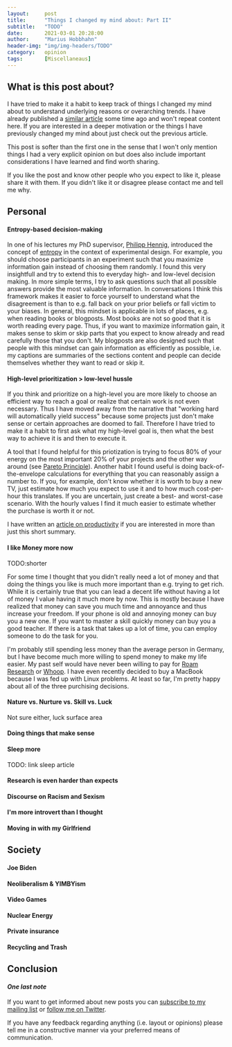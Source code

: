 ```yaml
---
layout:     post
title:      "Things I changed my mind about: Part II"
subtitle:   "TODO"
date:       2021-03-01 20:28:00
author:     "Marius Hobbhahn"
header-img: "img/img-headers/TODO"
category:   opinion
tags:       [Miscellaneaus]
---
```


## **What is this post about?**

I have tried to make it a habit to keep track of things I changed my mind about to understand underlying reasons or overarching trends. I have already published a <a href='http://www.mariushobbhahn.com/2020-05-10-Opinion_change/'>similar article</a> some time ago and won't repeat content here. If you are interested in a deeper motivation or the things I have previously changed my mind about just check out the previous article. 

This post is softer than the first one in the sense that I won't only mention things I had a very explicit opinion on but does also include important considerations I have learned and find worth sharing. 

If you like the post and know other people who you expect to like it, please share it with them. If you didn't like it or disagree please contact me and tell me why.

## Personal

#### Entropy-based decision-making

In one of his lectures my PhD supervisor, <a href='https://uni-tuebingen.de/en/fakultaeten/mathematisch-naturwissenschaftliche-fakultaet/fachbereiche/informatik/lehrstuehle/methoden-des-maschinellen-lernens/personen/philipp-hennig/'>Philipp Hennig</a>, introduced the concept of <a href='https://en.wikipedia.org/wiki/Entropy_(information_theory)'>entropy</a> in the context of experimental design. For example, you should choose participants in an experiment such that you maximize information gain instead of choosing them randomly. I found this very insightfull and try to extend this to everyday high- and low-level decision making. In more simple terms, I try to ask questions such that all possible answers provide the most valuable information. In conversations I think this framework makes it easier to force yourself to understand what the disagreement is than to e.g. fall back on your prior beliefs or fall victim to your biases. In general, this mindset is applicable in lots of places, e.g. when reading books or blogposts. Most books are not so good that it is worth reading every page. Thus, if you want to maximize information gain, it makes sense to skim or skip parts that you expect to know already and read carefully those that you don't. My blogposts are also designed such that people with this mindset can gain information as efficiently as possible, i.e. my captions are summaries of the sections content and people can decide themselves whether they want to read or skip it. 

#### High-level prioritization > low-level hussle

If you think and prioritize on a high-level you are more likely to choose an efficient way to reach a goal or realize that certain work is not even necessary. Thus I have moved away from the narrative that "working hard will automatically yield success" because some projects just don't make sense or certain approaches are doomed to fail. Therefore I have tried to make it a habit to first ask what my high-level goal is, then what the best way to achieve it is and then to execute it. 

A tool that I found helpful for this priotization is trying to focus 80% of your energy on the most important 20% of your projects and the other way around (see <a href='https://en.wikipedia.org/wiki/Pareto_principle'>Pareto Principle</a>). Another habit I found useful is doing back-of-the-envelope calculations for everything that you can reasonably assign a number to. If you, for example, don't know whether it is worth to buy a new TV, just estimate how much you expect to use it and to how much cost-per-hour this translates. If you are uncertain, just create a best- and worst-case scenario. With the hourly values I find it much easier to estimate whether the purchase is worth it or not. 

I have written an <a href='https://www.mariushobbhahn.com/2021-01-10-productivity/'>article on productivity</a> if you are interested in more than just this short summary. 

#### I like Money more now

TODO:shorter

For some time I thought that you didn't really need a lot of money and that doing the things you like is much more important than e.g. trying to get rich. While it is certainly true that you can lead a decent life without having a lot of money I value having it much more by now. This is mostly because I have realized that money can save you much time and annoyance and thus increase your freedom. If your phone is old and annoying money can buy you a new one. If you want to master a skill quickly money can buy you a good teacher. If there is a task that takes up a lot of time, you can employ someone to do the task for you. 

I'm probably still spending less money than the average person in Germany, but I have become much more willing to spend money to make my life easier. My past self would have never been willing to pay for <a href='https://roamresearch.com/'>Roam Research</a> or <a href='https://www.whoop.com/'>Whoop</a>. I have even recently decided to buy a MacBook because I was fed up with Linux problems. At least so far, I'm pretty happy about all of the three purchising decisions. 

#### Nature vs. Nurture vs. Skill vs. Luck



Not sure either, luck surface area

#### Doing things that make sense



#### Sleep more


TODO: link sleep article


#### Research is even harder than expects



#### Discourse on Racism and Sexism


#### I'm more introvert than I thought

#### Moving in with my Girlfriend

## Society


#### Joe Biden

#### Neoliberalism & YIMBYism


#### Video Games



#### Nuclear Energy


#### Private insurance


#### Recycling and Trash

## Conclusion



#### ***One last note***

If you want to get informed about new posts you can <a href='http://www.mariushobbhahn.com/subscribe/'>subscribe to my mailing list</a> or <a href='https://twitter.com/MariusHobbhahn'>follow me on Twitter</a>.

If you have any feedback regarding anything (i.e. layout or opinions) please tell me in a constructive manner via your preferred means of communication.


